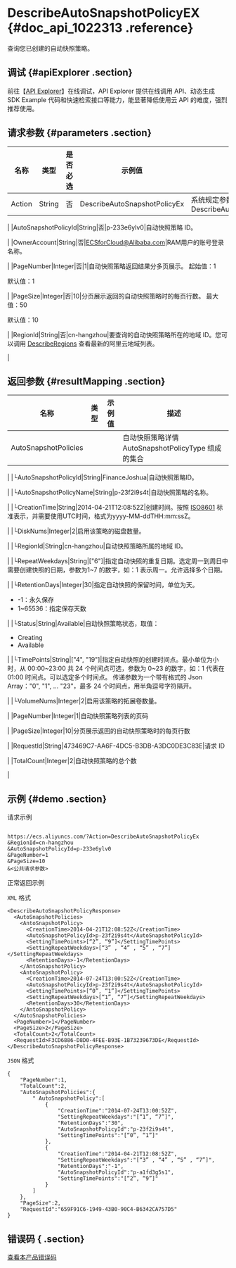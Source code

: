 # DescribeAutoSnapshotPolicyEX {#doc_api_1022313 .reference}

查询您已创建的自动快照策略。

## 调试 {#apiExplorer .section}

前往【[API Explorer](https://api.aliyun.com/#product=Ecs&api=DescribeAutoSnapshotPolicyEx)】在线调试，API Explorer 提供在线调用 API、动态生成 SDK Example 代码和快速检索接口等能力，能显著降低使用云 API 的难度，强烈推荐使用。

## 请求参数 {#parameters .section}

|名称|类型|是否必选|示例值|描述|
|--|--|----|---|--|
|Action|String|否|DescribeAutoSnapshotPolicyEx|系统规定参数。取值：DescribeAutoSnapshotPolicyEx

 |
|AutoSnapshotPolicyId|String|否|p-233e6ylv0|自动快照策略 ID。

 |
|OwnerAccount|String|否|ECSforCloud@Alibaba.com|RAM用户的账号登录名称。

 |
|PageNumber|Integer|否|1|自动快照策略返回结果分多页展示。 起始值：1

 默认值：1

 |
|PageSize|Integer|否|10|分页展示返回的自动快照策略时的每页行数。 最大值：50

 默认值：10

 |
|RegionId|String|否|cn-hangzhou|要查询的自动快照策略所在的地域 ID。您可以调用 [DescribeRegions](~~25609~~) 查看最新的阿里云地域列表。

 |

## 返回参数 {#resultMapping .section}

|名称|类型|示例值|描述|
|--|--|---|--|
|AutoSnapshotPolicies| | |自动快照策略详情 AutoSnapshotPolicyType 组成的集合

 |
|└AutoSnapshotPolicyId|String|FinanceJoshua|自动快照策略ID。

 |
|└AutoSnapshotPolicyName|String|p-23f2i9s4t|自动快照策略的名称。

 |
|└CreationTime|String|2014-04-21T12:08:52Z|创建时间。按照 [ISO8601](~~25696~~) 标准表示，并需要使用UTC时间，格式为yyyy-MM-ddTHH:mm:ssZ。

 |
|└DiskNums|Integer|2|启用该策略的磁盘数量。

 |
|└RegionId|String|cn-hangzhou|自动快照策略所属的地域 ID。

 |
|└RepeatWeekdays|String|\["6"\]|指定自动快照的重复日期。选定周一到周日中需要创建快照的日期，参数为1~7 的数字，如：1 表示周一。允许选择多个日期。

 |
|└RetentionDays|Integer|30|指定自动快照的保留时间，单位为天。

 -   -1：永久保存
-   1~65536：指定保存天数

 |
|└Status|String|Available|自动快照策略状态，取值：

 -   Creating
-   Available

 |
|└TimePoints|String|\["4", "19"\]|指定自动快照的创建时间点。最小单位为小时，从 00:00~23:00 共 24 个时间点可选，参数为 0~23 的数字，如：1 代表在 01:00 时间点。可以选定多个时间点。 传递参数为一个带有格式的 Json Array："0", "1", ... "23"，最多 24 个时间点，用半角逗号字符隔开。

 |
|└VolumeNums|Integer|2|启用该策略的拓展卷数量。

 |
|PageNumber|Integer|1|自动快照策略列表的页码

 |
|PageSize|Integer|10|分页展示返回的自动快照策略时的每页行数

 |
|RequestId|String|473469C7-AA6F-4DC5-B3DB-A3DC0DE3C83E|请求 ID

 |
|TotalCount|Integer|2|自动快照策略的总个数

 |

## 示例 {#demo .section}

请求示例

``` {#request_demo}

https://ecs.aliyuncs.com/?Action=DescribeAutoSnapshotPolicyEx
&RegionId=cn-hangzhou
&AutoSnapshotPolicyId=p-233e6ylv0
&PageNumber=1
&PageSize=10
&<公共请求参数>

```

正常返回示例

`XML` 格式

``` {#xml_return_success_demo}
<DescribeAutoSnapshotPolicyResponse>
  <AutoSnapshotPolicies>
    <AntoSnapshotPolicy>
      <CreationTime>2014-04-21T12:08:52Z</CreationTime>
      <AutoSnapshotPolicyId>p-23f2i9s4t</AutoSnapshotPolicyId>
      <SettingTimePoints>[“2”, “9”]</SettingTimePoints>
      <SettingRepeatWeekdays>[“3” , “4” , “5” , “7”]</SettingRepeatWeekdays>
      <RetentionDays>-1</RetentionDays>
    </AntoSnapshotPolicy>
    <AntoSnapshotPolicy>
      <CreationTime>2014-07-24T13:00:52Z</CreationTime>
      <AutoSnapshotPolicyId>p-23f2i9s4t</AutoSnapshotPolicyId>
      <SettingTimePoints>[“0”, “1”]</SettingTimePoints>
      <SettingRepeatWeekdays>[“1”, “7”]</SettingRepeatWeekdays>
      <RetentionDays>30</RetentionDays>
    </AntoSnapshotPolicy>
  </AutoSnapshotPolicies>
  <PageNumber>1</PageNumber>
  <PageSize>2</PageSize>
  <TotalCount>2</TotalCount>
  <RequestId>F3CD6886-D8D0-4FEE-B93E-1B73239673DE</RequestId>
</DescribeAutoSnapshotPolicyResponse>

```

`JSON` 格式

``` {#json_return_success_demo}
{
	"PageNumber":1,
	"TotalCount":2,
	"AutoSnapshotPolicies":{
		" AutoSnapshotPolicy":[
			{
				"CreationTime":"2014-07-24T13:00:52Z",
				"SettingRepeatWeekdays":"[“1”, “7”]",
				"RetentionDays":"30",
				"AutoSnapshotPolicyId":"p-23f2i9s4t",
				"SettingTimePoints":"[“0”, “1”]"
			},
			{
				"CreationTime":"2014-04-21T12:08:52Z",
				"SettingRepeatWeekdays":"[“3” , “4” , “5” , “7”]",
				"RetentionDays":"-1",
				"AutoSnapshotPolicyId":"p-a1fd3g5s1",
				"SettingTimePoints":"[“2”, “9”]"
			}
		]
	},
	"PageSize":2,
	"RequestId":"659F91C6-1949-43B0-90C4-B6342CA757D5"
}
```

## 错误码 { .section}

[查看本产品错误码](https://error-center.aliyun.com/status/product/Ecs)

